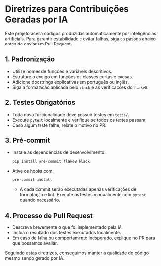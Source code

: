# Diretrizes para Contribuições Geradas por IA

Este projeto aceita códigos produzidos automaticamente por inteligências artificiais. Para garantir estabilidade e evitar falhas, siga os passos abaixo antes de enviar um Pull Request.

## 1. Padronização
- Utilize nomes de funções e variáveis descritivos.
- Estruture o código em funções ou classes curtas e coesas.
- Adicione docstrings explicativas em português ou inglês.
- Siga a formatação aplicada pelo `black` e as verificações do `flake8`.

## 2. Testes Obrigatórios
- Toda nova funcionalidade deve possuir testes em `tests/`.
- Execute `pytest` localmente e verifique se todos os testes passam.
- Caso algum teste falhe, relate o motivo no PR.

## 3. Pré-commit
- Instale as dependências de desenvolvimento:
  ```bash
  pip install pre-commit flake8 black
  ```
- Ative os hooks com:
  ```bash
  pre-commit install
  ```
  - A cada commit serão executadas apenas verificações de formatação e lint. Execute os testes manualmente com `pytest` quando necessário.

## 4. Processo de Pull Request
- Descreva brevemente o que foi implementado pela IA.
- Inclua o resultado dos testes executados localmente.
- Em caso de falha ou comportamento inesperado, explique no PR para que possamos avaliar.

Seguindo estas diretrizes, conseguimos manter a qualidade do código mesmo sendo gerado por IA.
